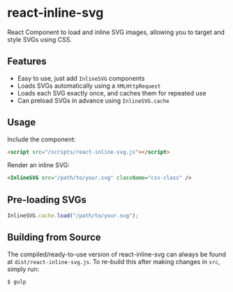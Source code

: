react-inline-svg
================

React Component to load and inline SVG images, allowing you to target and style SVGs using CSS.


Features
--------
- Easy to use, just add `InlineSVG` components
- Loads SVGs automatically using a `XMLHttpRequest`
- Loads each SVG exactly once, and caches them for repeated use
- Can preload SVGs in advance using `InlineSVG.cache`


Usage
-----

Include the component:
```html
<script src="/scripts/react-inline-svg.js"></script>
```

Render an inline SVG:

```xml
<InlineSVG src="/path/to/your.svg" className="css-class" />
```


Pre-loading SVGs
----------------

```javascript
InlineSVG.cache.load("/path/to/your.svg");
```


Building from Source
--------------------

The compiled/ready-to-use version of react-inline-svg can always be found at `dist/react-inline-svg.js`. To re-build this after making changes in `src`, simply run:

```
$ gulp
```
